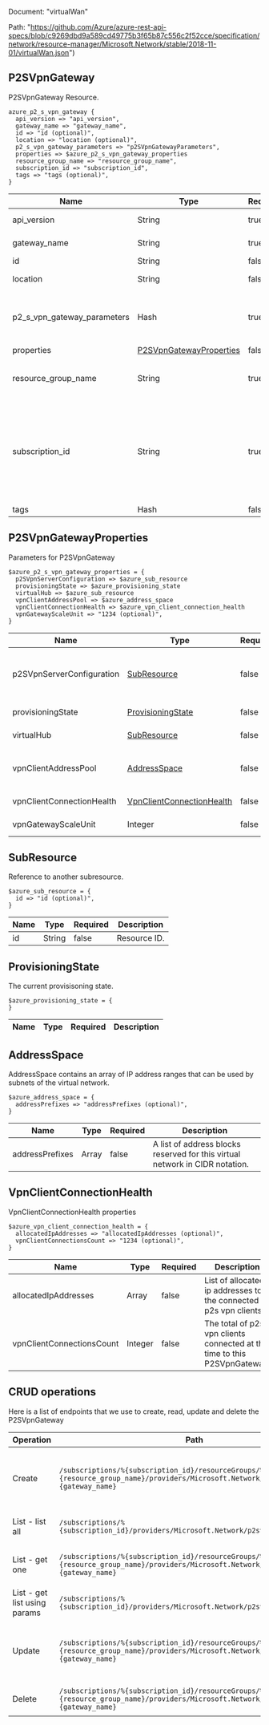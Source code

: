 Document: "virtualWan"


Path: "https://github.com/Azure/azure-rest-api-specs/blob/c9269dbd9a589cd49775b3f65b87c556c2f52cce/specification/network/resource-manager/Microsoft.Network/stable/2018-11-01/virtualWan.json")

## P2SVpnGateway

P2SVpnGateway Resource.

```puppet
azure_p2_s_vpn_gateway {
  api_version => "api_version",
  gateway_name => "gateway_name",
  id => "id (optional)",
  location => "location (optional)",
  p2_s_vpn_gateway_parameters => "p2SVpnGatewayParameters",
  properties => $azure_p2_s_vpn_gateway_properties
  resource_group_name => "resource_group_name",
  subscription_id => "subscription_id",
  tags => "tags (optional)",
}
```

| Name        | Type           | Required       | Description       |
| ------------- | ------------- | ------------- | ------------- |
|api_version | String | true | Client API version. |
|gateway_name | String | true | The name of the gateway. |
|id | String | false | Resource ID. |
|location | String | false | Resource location. |
|p2_s_vpn_gateway_parameters | Hash | true | Parameters supplied to create or Update a virtual wan p2s vpn gateway. |
|properties | [P2SVpnGatewayProperties](#p2svpngatewayproperties) | false |  |
|resource_group_name | String | true | The resource group name of the P2SVpnGateway. |
|subscription_id | String | true | The subscription credentials which uniquely identify the Microsoft Azure subscription. The subscription ID forms part of the URI for every service call. |
|tags | Hash | false | Resource tags. |
        
## P2SVpnGatewayProperties

Parameters for P2SVpnGateway

```puppet
$azure_p2_s_vpn_gateway_properties = {
  p2SVpnServerConfiguration => $azure_sub_resource
  provisioningState => $azure_provisioning_state
  virtualHub => $azure_sub_resource
  vpnClientAddressPool => $azure_address_space
  vpnClientConnectionHealth => $azure_vpn_client_connection_health
  vpnGatewayScaleUnit => "1234 (optional)",
}
```

| Name        | Type           | Required       | Description       |
| ------------- | ------------- | ------------- | ------------- |
|p2SVpnServerConfiguration | [SubResource](#subresource) | false | The P2SVpnServerConfiguration to which the p2sVpnGateway is attached to. |
|provisioningState | [ProvisioningState](#provisioningstate) | false | The provisioning state of the resource. |
|virtualHub | [SubResource](#subresource) | false | The VirtualHub to which the gateway belongs |
|vpnClientAddressPool | [AddressSpace](#addressspace) | false | The reference of the address space resource which represents Address space for P2S VpnClient. |
|vpnClientConnectionHealth | [VpnClientConnectionHealth](#vpnclientconnectionhealth) | false | All P2S vpnclients' connection health status. |
|vpnGatewayScaleUnit | Integer | false | The scale unit for this p2s vpn gateway. |
        
## SubResource

Reference to another subresource.

```puppet
$azure_sub_resource = {
  id => "id (optional)",
}
```

| Name        | Type           | Required       | Description       |
| ------------- | ------------- | ------------- | ------------- |
|id | String | false | Resource ID. |
        
## ProvisioningState

The current provisisoning state.

```puppet
$azure_provisioning_state = {
}
```

| Name        | Type           | Required       | Description       |
| ------------- | ------------- | ------------- | ------------- |
        
        
## AddressSpace

AddressSpace contains an array of IP address ranges that can be used by subnets of the virtual network.

```puppet
$azure_address_space = {
  addressPrefixes => "addressPrefixes (optional)",
}
```

| Name        | Type           | Required       | Description       |
| ------------- | ------------- | ------------- | ------------- |
|addressPrefixes | Array | false | A list of address blocks reserved for this virtual network in CIDR notation. |
        
## VpnClientConnectionHealth

VpnClientConnectionHealth properties

```puppet
$azure_vpn_client_connection_health = {
  allocatedIpAddresses => "allocatedIpAddresses (optional)",
  vpnClientConnectionsCount => "1234 (optional)",
}
```

| Name        | Type           | Required       | Description       |
| ------------- | ------------- | ------------- | ------------- |
|allocatedIpAddresses | Array | false | List of allocated ip addresses to the connected p2s vpn clients. |
|vpnClientConnectionsCount | Integer | false | The total of p2s vpn clients connected at this time to this P2SVpnGateway. |



## CRUD operations

Here is a list of endpoints that we use to create, read, update and delete the P2SVpnGateway

| Operation | Path | Verb | Description | OperationID |
| ------------- | ------------- | ------------- | ------------- | ------------- |
|Create|`/subscriptions/%{subscription_id}/resourceGroups/%{resource_group_name}/providers/Microsoft.Network/p2svpnGateways/%{gateway_name}`|Put|Creates a virtual wan p2s vpn gateway if it doesn't exist else updates the existing gateway.|P2sVpnGateways_CreateOrUpdate|
|List - list all|`/subscriptions/%{subscription_id}/providers/Microsoft.Network/p2svpnGateways`|Get|Lists all the P2SVpnGateways in a subscription.|P2sVpnGateways_List|
|List - get one|`/subscriptions/%{subscription_id}/resourceGroups/%{resource_group_name}/providers/Microsoft.Network/p2svpnGateways/%{gateway_name}`|Get|Retrieves the details of a virtual wan p2s vpn gateway.|P2sVpnGateways_Get|
|List - get list using params|`/subscriptions/%{subscription_id}/providers/Microsoft.Network/p2svpnGateways`|Get|Lists all the P2SVpnGateways in a subscription.|P2sVpnGateways_List|
|Update|`/subscriptions/%{subscription_id}/resourceGroups/%{resource_group_name}/providers/Microsoft.Network/p2svpnGateways/%{gateway_name}`|Put|Creates a virtual wan p2s vpn gateway if it doesn't exist else updates the existing gateway.|P2sVpnGateways_CreateOrUpdate|
|Delete|`/subscriptions/%{subscription_id}/resourceGroups/%{resource_group_name}/providers/Microsoft.Network/p2svpnGateways/%{gateway_name}`|Delete|Deletes a virtual wan p2s vpn gateway.|P2sVpnGateways_Delete|
